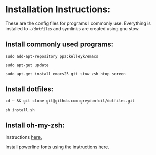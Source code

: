 # Installation Instructions:

These are the config files for programs I commonly use. Everything is installed to `~/dotfiles` and symlinks are created using gnu stow. 

## Install commonly used programs:

`sudo add-apt-repository ppa:kelleyk/emacs`

`sudo apt-get update`

`sudo apt-get install emacs25 git stow zsh htop screen`

## Install dotfiles:

`cd ~ && git clone git@github.com:greydonfoil/dotfiles.git`

`sh install.sh`

## Install oh-my-zsh:

Instructions [here.](https://github.com/robbyrussell/oh-my-zsh)

Install powerline fonts using the instructions [here.](https://powerline.readthedocs.io/en/latest/installation/linux.html#fonts-installation)

